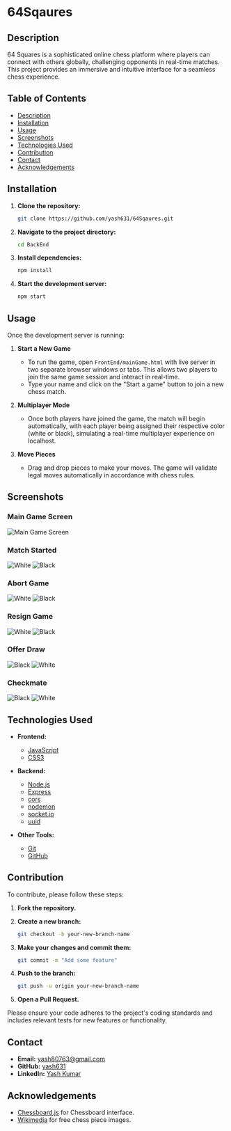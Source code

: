 # 64Sqaures

## Description

64 Squares is a sophisticated online chess platform where players can connect with others globally, challenging opponents in real-time matches. This project provides an immersive and intuitive interface for a seamless chess experience.

## Table of Contents

- [Description](#description)
- [Installation](#installation)
- [Usage](#usage)
- [Screenshots](#screenshots)
- [Technologies Used](#technologies-used)
- [Contribution](#contribution)
- [Contact](#contact)
- [Acknowledgements](#acknowledgements)

## Installation

1. **Clone the repository:**

   ```bash
   git clone https://github.com/yash631/64Sqaures.git
   ```

2. **Navigate to the project directory:**

   ```bash
   cd BackEnd
   ```

3. **Install dependencies:**

   ```bash
   npm install
   ```

4. **Start the development server:**

   ```bash
   npm start
   ```

## Usage

Once the development server is running:

1. **Start a New Game**

   - To run the game, open `FrontEnd/mainGame.html` with live server in two separate browser windows or tabs. This allows two players to join the same game session and interact in real-time.
   - Type your name and click on the "Start a game" button to join a new chess match.

2. **Multiplayer Mode**

   - Once both players have joined the game, the match will begin automatically, with each player being assigned their respective color (white or black), simulating a real-time multiplayer experience on localhost.

3. **Move Pieces**

   - Drag and drop pieces to make your moves. The game will validate legal moves automatically
     in accordance with chess rules.

## Screenshots

### Main Game Screen

![Main Game Screen](Screenshots/homeScreen.png)

### Match Started

![White](Screenshots/gameJoin/white.png)
![Black](Screenshots/gameJoin/black.png)

### Abort Game

![White](Screenshots/abort/white.png)
![Black](Screenshots/abort/black.png)

### Resign Game

![White](Screenshots/resign/white.png)
![Black](Screenshots/resign/black.png)

### Offer Draw

![Black](Screenshots/drawOffer/black.png)
![White](Screenshots/drawOffer/white.png)

### Checkmate

![Black](Screenshots/checkMate/black.png)
![White](Screenshots/checkMate/white.png)

## Technologies Used

- **Frontend:**

  - [JavaScript](https://www.javascript.com/)
  - [CSS3](https://developer.mozilla.org/en-US/docs/Web/CSS)

- **Backend:**

  - [Node.js](https://nodejs.org/)
  - [Express](https://expressjs.com/)
  - [cors](https://www.npmjs.com/package/cors)
  - [nodemon](https://www.npmjs.com/package/nodemon)
  - [socket.io](https://socket.io/)
  - [uuid](https://www.npmjs.com/package/uuid)

- **Other Tools:**
  - [Git](https://git-scm.com/)
  - [GitHub](https://github.com/)

## Contribution

To contribute, please follow these steps:

1. **Fork the repository.**
2. **Create a new branch:**

   ```bash
   git checkout -b your-new-branch-name
   ```

3. **Make your changes and commit them:**

   ```bash
   git commit -m "Add some feature"
   ```

4. **Push to the branch:**

   ```bash
   git push -u origin your-new-branch-name
   ```

5. **Open a Pull Request.**

Please ensure your code adheres to the project's coding standards and includes relevant tests for new features or functionality.

## Contact

  - **Email:** yash80763@gmail.com
  - **GitHub:** [yash631](https://github.com/yash631)
  - **LinkedIn:** [Yash Kumar](https://www.linkedin.com/in/yash-kumar-65122620b/)

## Acknowledgements

  - [Chessboard.js](https://github.com/oakmac/chessboardjs) for Chessboard interface.
  - [Wikimedia](https://commons.wikimedia.org/wiki/Category:SVG_chess_pieces) for free chess piece images.
